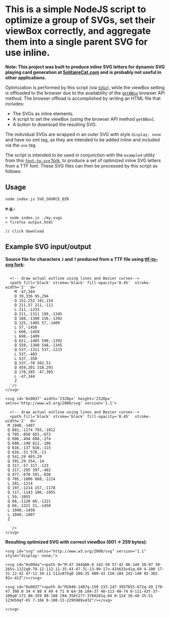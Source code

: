# This is a simple NodeJS script to optimize a group of SVGs, set their viewBox correctly, and aggregate them into a single parent SVG for use inline.

**Note: This project was built to produce inline SVG letters for dynamic SVG playing card generation at [SolitaireCat.com](https://www.solitairecat.com) and is probably not useful in other applications.**

Optimization is performed by this script (via [`SVGo`](https://github.com/svg/svgo)), while the viewBox setting is offloaded to the browser due to the availability of the [`getBBox`](https://developer.mozilla.org/en-US/docs/Web/API/SVGGraphicsElement/getBBox) browser API method. The browser offload is accomplished by writing an HTML file that includes:

- The SVGs as inline elements.
- A script to set the viewBox (using the browser API method `getBBox`).
- A button to download the resulting SVG.

The individual SVGs are wrapped in an outer SVG with style `display: none` and have no xml tag, as they are intended to be added inline and included via the `use` tag.

The script is intended to be used in conjunction with the `example4` utility from this [`font-to-svg` fork](https://github.com/canardos/font_to_svg), to produce a set of optimized inline SVG letters from a TTF font. These SVG files can then be processed by this script as follows:

## Usage

```
node index.js SVG_SOURCE_DIR
```

**e.g.:**

```
> node index.js ./my-svgs
> firefox output.html

// click download
```

## Example SVG input/output

**Source file for characters `J` and `7` produced from a TTF file using [ttf-to-svg fork](https://github.com/canardos/font_to_svg):**

```<svg id='0x004a' width='2320px' height='2320px' xmlns='http://www.w3.org/2000/svg' version='1.1'>

  <!-- draw actual outline using lines and Bezier curves-->
  <path fill='black' stroke='black' fill-opacity='0.45'  stroke-width='2'  d='
    M -47,344
    Q 39,336 95,294
    Q 152,252 181,154
    Q 211,57 211,-111
    L 211,-1233
    Q 211,-1311 199,-1345
    Q 188,-1380 156,-1392
    Q 125,-1405 57,-1409
    L 57,-1450
    L 690,-1450
    L 690,-1409
    Q 621,-1405 590,-1392
    Q 559,-1380 548,-1345
    Q 537,-1311 537,-1233
    L 537,-483
    L 537,-358
    Q 537,-70 502,51
    Q 459,201 318,293
    Q 178,385 -47,385
    L -47,344
    Z
  '/>
</svg>
```

```
<svg id='0x0037' width='2320px' height='2320px' xmlns='http://www.w3.org/2000/svg' version='1.1'>

  <!-- draw actual outline using lines and Bezier curves-->
  <path fill='black' stroke='black' fill-opacity='0.45'  stroke-width='2'  d='
 M 1040,-1407
 Q 881,-1174 793,-1012
 Q 705,-850 655,-672
 Q 606,-494 608,-274
 Q 608,-240 612,-186
 Q 616,-137 616,-115
 Q 616,-51 578,-11
 Q 541,29 465,29
 Q 391,29 354,-14
 Q 317,-57 317,-123
 Q 317,-295 397,-482
 Q 477,-670 591,-838
 Q 705,-1006 868,-1214
 L 281,-1214
 Q 197,-1214 157,-1178
 Q 117,-1143 106,-1055
 L 59,-1055
 Q 66,-1120 66,-1221
 Q 66,-1321 51,-1450
 L 1040,-1450
 L 1040,-1407
 Z

  '/>
</svg>
```

**Resulting optimized SVG with correct viewBox (601 -> 259 bytes):**

```
<svg id="svg" xmlns="http://www.w3.org/2000/svg" version="1.1" style="display: none;">

<svg id="0x004a"><path d="M-47 344q86-8 142-50 57-42 86-140 30-97 30-265v-1122q0-78-12-112-11-35-43-47-31-13-99-17v-41h633v41q-69 4-100 17-31 12-42 47-11 34-11 112v875q0 288-35 409-43 150-184 242-140 92-365 92v-41Z"/></svg>

<svg id="0x0037"><path d="M1040-1407q-159 233-247 395T655-672q-49 178-47 398 0 34 4 88 4 49 4 71 0 64-38 104-37 40-113 40-74 0-111-43t-37-109q0-172 80-359 80-188 194-356t277-376H281q-84 0-124 36-40 35-51 123H59q7-65 7-166 0-100-15-229h989v43Z"/></svg>

</svg>

```
